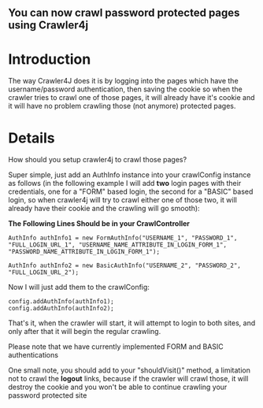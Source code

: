 ## You can now crawl password protected pages using Crawler4j ##



# Introduction #

The way Crawler4J does it is by logging into the pages which have the username/password authentication, then saving the cookie so when the crawler tries to crawl one of those pages, it will already have it's cookie and it will have no problem crawling those (not anymore) protected pages.


# Details #

How should you setup crawler4j to crawl those pages?

Super simple, just add an AuthInfo instance into your crawlConfig instance as follows (in the following example I will add **two** login pages with their credentials, one for a "FORM" based login, the second for a "BASIC" based login, so when crawler4j will try to crawl either one of those two, it will already have their cookie and the crawling will go smooth):

**The Following Lines Should be in your CrawlController**

```
AuthInfo authInfo1 = new FormAuthInfo("USERNAME_1", "PASSWORD_1", "FULL_LOGIN_URL_1", "USERNAME_NAME_ATTRIBUTE_IN_LOGIN_FORM_1", "PASSWORD_NAME_ATTRIBUTE_IN_LOGIN_FORM_1");
    
AuthInfo authInfo2 = new BasicAuthInfo("USERNAME_2", "PASSWORD_2", "FULL_LOGIN_URL_2");
```

Now I will just add them to the crawlConfig:
```
config.addAuthInfo(authInfo1);
config.addAuthInfo(authInfo2);
```


That's it, when the crawler will start, it will attempt to login to both sites, and only after that it will begin the regular crawling.

Please note that we have currently implemented FORM and BASIC authentications







One small note, you should add to your "shouldVisit()" method, a limitation not to crawl the **logout** links, because if the crawler will crawl those, it will destroy the cookie and you won't be able to continue crawling your password protected site